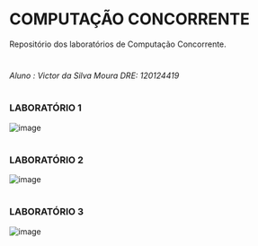 # COMPUTAÇÃO CONCORRENTE 
Repositório dos laboratórios de Computação Concorrente. 
#
*Aluno : Victor da Silva Moura
DRE: 120124419*
#

### LABORATÓRIO 1 
![image](https://user-images.githubusercontent.com/102759531/167161835-66c12128-c274-4879-a705-1161c7602a53.png)

#





### LABORATÓRIO 2
![image](https://user-images.githubusercontent.com/102759531/167162049-405354ff-9a49-43a6-aa33-7b9b4ca5b81f.png)





# #



### LABORATÓRIO 3 
![image](https://user-images.githubusercontent.com/102759531/167162146-a72d98eb-d1ab-4a45-807d-d1f930cfaa45.png)

